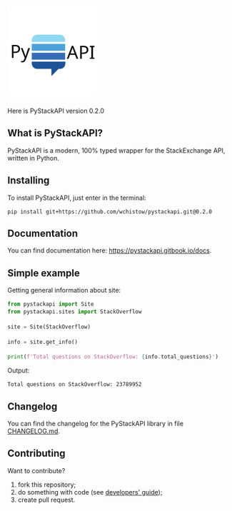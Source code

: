<h1>
	<picture>
	    <source srcset=".images/logos/dark-logo.png" media="(prefers-color-scheme: dark)">
	    <img src=".images/logos/logo.png">
	</picture>
</h1>

Here is PyStackAPI version 0.2.0

## What is PyStackAPI?

PyStackAPI is a modern, 100% typed wrapper for the StackExchange API, written in Python.

## Installing

To install PyStackAPI, just enter in the terminal:

```shell
pip install git+https://github.com/wchistow/pystackapi.git@0.2.0
```

## Documentation

You can find documentation here: https://pystackapi.gitbook.io/docs.

## Simple example

Getting general information about site:

```python
from pystackapi import Site
from pystackapi.sites import StackOverflow

site = Site(StackOverflow)

info = site.get_info()

print(f'Total questions on StackOverflow: {info.total_questions}')
```

Output:

```text
Total questions on StackOverflow: 23789952
```

## Changelog

You can find the changelog for the PyStackAPI library in file [CHANGELOG.md](https://github.com/wchistow/pystackapi/blob/master/CHANGELOG.md).

## Contributing

Want to contribute? 

1. fork this repository;
2. do something with code (see [developers' guide](https://github.com/wchistow/pystackapi/blob/master/CONTRIBUTING.md));
3. create pull request.
